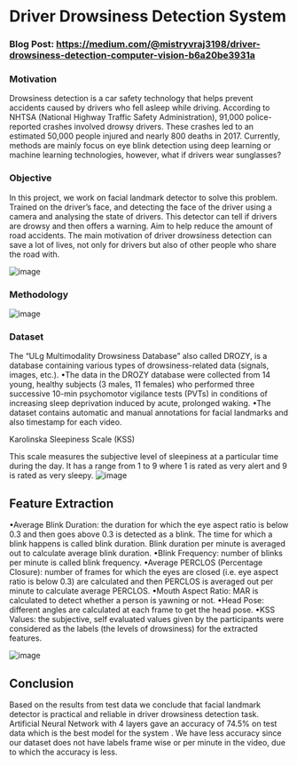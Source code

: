 # Driver Drowsiness Detection System 

### Blog Post: https://medium.com/@mistryvraj3198/driver-drowsiness-detection-computer-vision-b6a20be3931a

### Motivation 
Drowsiness detection is a car safety technology that helps prevent accidents caused by drivers who fell asleep while driving.
According to NHTSA (National Highway Traffic Safety Administration), 91,000 police-reported crashes involved drowsy drivers. These crashes led to an estimated 50,000 people injured and nearly 800 deaths in 2017.
Currently, methods are mainly focus on eye blink detection using deep learning or machine learning technologies, however, what if drivers wear sunglasses?

### Objective

In this project, we work on facial landmark detector to solve this problem.
Trained on the driver’s face, and detecting the face of the driver using a camera and analysing the state of drivers.
This detector can tell if drivers are drowsy and then offers a warning.
Aim to help reduce the amount of road accidents.
The main motivation of driver drowsiness detection can save a lot of lives, not only for drivers but also of other people who share the road with.

![image](https://user-images.githubusercontent.com/60303995/170636250-02835e09-0756-490b-a820-32fe10933455.png)


### Methodology

![image](https://user-images.githubusercontent.com/60303995/170636317-3ba2cc37-1065-48ab-8847-b56cc8f4b557.png)


### Dataset

The “ULg Multimodality Drowsiness Database” also called DROZY, is a database containing various types of drowsiness-related data (signals, images, etc.).
•The data in the DROZY database were collected from 14 young, healthy subjects (3 males, 11 females) who performed three successive 10-min psychomotor vigilance tests (PVTs) in conditions of increasing sleep deprivation induced by acute, prolonged waking.
•The dataset contains automatic and manual annotations for facial landmarks and also timestamp for each video.

 Karolinska Sleepiness Scale (KSS)

This scale measures the subjective level of sleepiness at a particular time during the day.
It has a range from 1 to 9 where 1 is rated as very alert and 9 is rated as very sleepy.
![image](https://user-images.githubusercontent.com/60303995/170636412-2812042e-6da0-472b-885f-a98c8dab73a5.png)

## Feature Extraction
•Average Blink Duration: the duration for which the eye aspect ratio is below 0.3 and then goes above 0.3 is detected as a blink. The time for which a blink happens is called blink duration. Blink duration per minute is averaged out to calculate average blink duration.
•Blink Frequency: number of blinks per minute is called blink frequency.
•Average PERCLOS (Percentage Closure): number of frames for which the eyes are closed (i.e. eye aspect ratio is below 0.3) are calculated and then PERCLOS is averaged out per minute to calculate average PERCLOS.
•Mouth Aspect Ratio: MAR is calculated to detect whether a person is yawning or not.
•Head Pose: different angles are calculated at each frame to get the head pose.
•KSS Values: the subjective, self evaluated values given by the participants were considered as the labels (the levels of drowsiness) for the extracted features.

![image](https://user-images.githubusercontent.com/60303995/170636511-ca60e652-2af9-4a49-939e-c9bcb5175af1.png)

## Conclusion
Based on the results from test data we conclude that facial landmark detector is  practical and reliable in driver drowsiness detection task.
Artificial Neural Network with 4 layers gave an accuracy of 74.5% on test data which is the best model for the system .
We have less accuracy since our dataset does not have labels frame wise or per minute in the video, due to which the accuracy is less.


